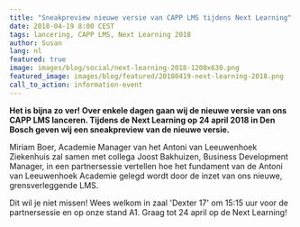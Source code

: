 ```yaml
---
title: "Sneakpreview nieuwe versie van CAPP LMS tijdens Next Learning"
date: 2018-04-19 8:00 CEST
tags: lancering, CAPP LMS, Next Learning 2018
author: Susan
lang: nl
featured: true
image: images/blog/social/next-learning-2018-1200x630.png
featured_image: images/blog/featured/20180419-next-learning-2018.png
call_to_action: information-event
---
```


**​Het is bijna zo ver! Over enkele dagen gaan wij de nieuwe versie van ons CAPP LMS​ lanceren.
Tijdens de Next Learning op 24 april 2018 in Den Bosch​ geven wij een sneakpreview van de nieuwe versie.**

Miriam Boer, Academie Manager van het Antoni van Leeuwenhoek Ziekenhuis zal samen met collega Joost Bakhuizen, Business Development Manager, in een partnersessie vertellen hoe het fundament van de Antoni van Leeuwenhoek Academie gelegd wordt door de inzet van ons nieuwe, grensverleggende LMS.

Dit wil je niet missen! Wees welkom in zaal 'Dexter 17' om 15:15 uur voor de partnersessie en op onze stand A1. Graag tot 24 april op de Next Learning!​
